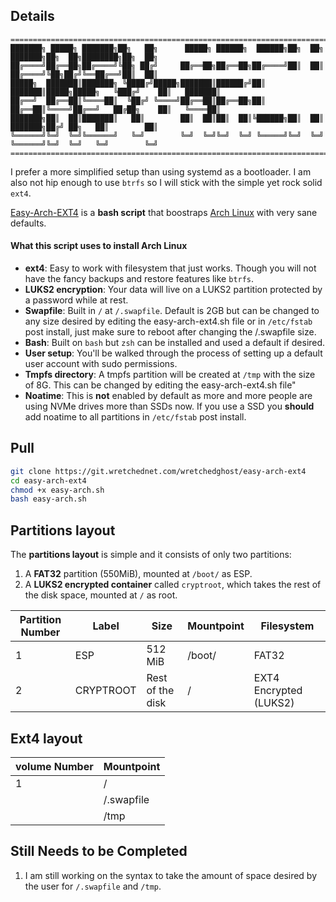 ## Details

```text
=============================================================================================================
███████╗ █████╗ ███████╗██╗   ██╗      █████╗ ██████╗  ██████╗██╗  ██╗      ███████╗██╗  ██╗████████╗██╗  ██╗
██╔════╝██╔══██╗██╔════╝╚██╗ ██╔╝     ██╔══██╗██╔══██╗██╔════╝██║  ██║      ██╔════╝╚██╗██╔╝╚══██╔══╝██║  ██║
█████╗  ███████║███████╗ ╚████╔╝█████╗███████║██████╔╝██║     ███████║█████╗█████╗   ╚███╔╝    ██║   ███████║
██╔══╝  ██╔══██║╚════██║  ╚██╔╝ ╚════╝██╔══██║██╔══██╗██║     ██╔══██║╚════╝██╔══╝   ██╔██╗    ██║   ╚════██║
███████╗██║  ██║███████║   ██║        ██║  ██║██║  ██║╚██████╗██║  ██║      ███████╗██╔╝ ██╗   ██║        ██║
╚══════╝╚═╝  ╚═╝╚══════╝   ╚═╝        ╚═╝  ╚═╝╚═╝  ╚═╝ ╚═════╝╚═╝  ╚═╝      ╚══════╝╚═╝  ╚═╝   ╚═╝        ╚═╝
=============================================================================================================
```
 
I prefer a more simplified setup than using systemd as a bootloader. I am also not hip enough to use `btrfs` so I will stick with the simple yet rock solid `ext4`.

[Easy-Arch-EXT4](https://git.wretchednet.com/wretchedghost/easy-arch-ext4) is a **bash script** that boostraps [Arch Linux](https://archlinux.org/) with very sane defaults.

#### What this script uses to install Arch Linux

- **ext4**: Easy to work with filesystem that just works. Though you will not have the fancy backups and restore features like `btrfs`.
- **LUKS2 encryption**: Your data will live on a LUKS2 partition protected by a password while at rest.
- **Swapfile**: Built in `/` at `/.swapfile`. Default is 2GB but can be changed to any size desired by editing the easy-arch-ext4.sh file or in `/etc/fstab` post install, just make sure to reboot after changing the /.swapfile size.
- **Bash**: Built on `bash` but `zsh` can be installed and used a default if desired.
- **User setup**: You'll be walked through the process of setting up a default user account with sudo permissions.
- **Tmpfs directory**: A tmpfs partition will be created at `/tmp` with the size of 8G. This can be changed by editing the easy-arch-ext4.sh file"
- **Noatime**: This is **not** enabled by default as more and more people are using NVMe drives more than SSDs now. If you use a SSD you **should** add noatime to all partitions in `/etc/fstab` post install.

## Pull

```bash 
git clone https://git.wretchednet.com/wretchedghost/easy-arch-ext4
cd easy-arch-ext4
chmod +x easy-arch.sh
bash easy-arch.sh
```

## Partitions layout 

The **partitions layout** is simple and it consists of only two partitions:
1. A **FAT32** partition (550MiB), mounted at `/boot/` as ESP.
2. A **LUKS2 encrypted container** called `cryptroot`, which takes the rest of the disk space, mounted at `/` as root.

| Partition Number | Label     | Size              | Mountpoint     | Filesystem              |
|------------------|-----------|-------------------|----------------|-------------------------|
| 1                | ESP       | 512 MiB           | /boot/         | FAT32                   |
| 2                | CRYPTROOT | Rest of the disk  | /              | EXT4 Encrypted (LUKS2) |


## Ext4 layout

| volume Number | Mountpoint                    |
|---------------|-------------------------------|
| 1             | /                             |
|               | /.swapfile                    |
|               | /tmp                          |

## Still Needs to be Completed

1. I am still working on the syntax to take the amount of space desired by the user for `/.swapfile` and `/tmp`.
